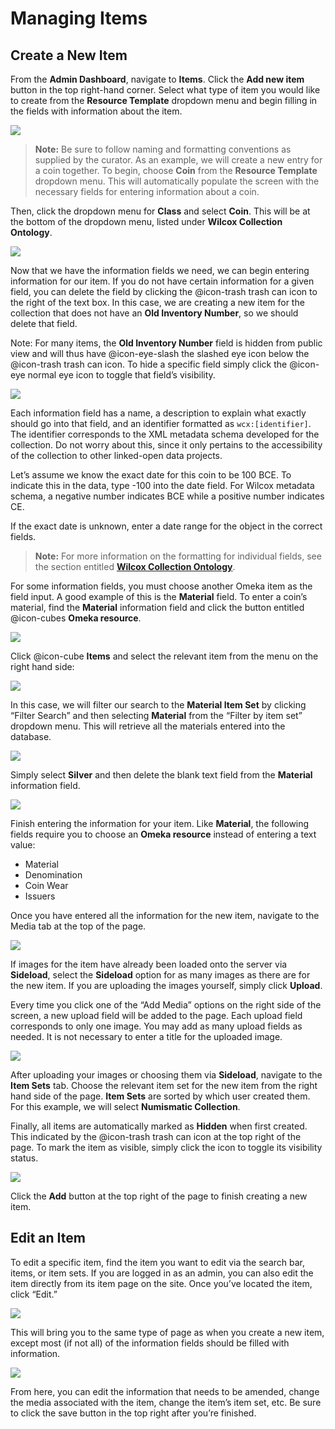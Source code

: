# Managing Items

## Create a New Item

From the **Admin Dashboard**, navigate to **Items**. Click the **Add new item** button in the top right-hand corner. Select what type of item you would like to create from the **Resource Template** dropdown menu and begin filling in the fields with information about the item.

![](https://paper-attachments.dropbox.com/s_04D4B96ED6B883620D60816BA63E30BA4100FB8A7D113F5FF9905518B80A349D_1614111731790_image.png)

> **Note:**
> Be sure to follow naming and formatting conventions as supplied by the curator. As an example, we will create a new entry for a coin together. To begin, choose **Coin** from the **Resource Template** dropdown menu. This will automatically populate the screen with the necessary fields for entering information about a coin.

Then, click the dropdown menu for **Class** and select **Coin**. This will be at the bottom of the dropdown menu, listed under **Wilcox Collection Ontology**.


![](https://lh3.googleusercontent.com/0GKZNXdWRTeim8VPAIrEV-8fIpsqHU3zJQ3Dwc-TK4o2LSLPdRKs4TDluilcMeBBJBgoAH_QaNqLsM3jNa_a-PdQXex4Fp3TxUleKVs9tUpweFJBkImkEP5mY-2vMcU4ZvaDgsj7)


Now that we have the information fields we need, we can begin entering information for our item. If you do not have certain information for a given field, you can delete the field by clicking the @icon-trash trash can icon to the right of the text box. In this case, we are creating a new item for the collection that does not have an **Old Inventory Number**, so we should delete that field.

Note: For many items, the **Old Inventory Number** field is hidden from public view and will thus have @icon-eye-slash the slashed eye icon below the @icon-trash trash can icon. To hide a specific field simply click the @icon-eye normal eye icon to toggle that field’s visibility. 

![](https://lh5.googleusercontent.com/NKH9SG2vpIKoKf3Xc0H_4p7QnVvlaV1rFe8qy9fdLYZLxE4jHuu5FYqZBOBEAeg31xWwlda-92ZjIW4BWxk1NEYNaFuMGMxlPGGW_JWnHuFB4ypYyT9owo813EOpzCpi7fM4h5lG)


Each information field has a name, a description to explain what exactly should go into that field, and an identifier formatted as `wcx:[identifier]`. The identifier corresponds to the XML metadata schema developed for the collection. Do not worry about this, since it only pertains to the accessibility of the collection to other linked-open data projects.

Let’s assume we know the exact date for this coin to be 100 BCE. To indicate this in the data, type -100 into the date field. For Wilcox metadata schema, a negative number indicates BCE while a positive number indicates CE.

If the exact date is unknown, enter a date range for the object in the correct fields.

> **Note:**
> For more information on the formatting for individual fields, see the section entitled [**Wilcox Collection Ontology**](wcx_ontology.md).

For some information fields, you must choose another Omeka item as the field input. A good example of this is the **Material** field. To enter a coin’s material, find the **Material** information field and click the button entitled @icon-cubes **Omeka resource**. 


![](https://lh5.googleusercontent.com/bHJS3vsZ6EtV54-VPvEFKCw7ax5lmyLZKlLNVIpsNQou1Ao2qMnZktzJhfMiMUHFJdisSDGczb_DrryAnJ3ilbLBuE4Md1HWoIS6xMuB5ZBr-i1R81yN-kicKOiwkKeGDE_2iG81)


Click @icon-cube **Items** and select the relevant item from the menu on the right hand side:


![](https://lh5.googleusercontent.com/EJKkKa79kLIsCp3z5cBF83R2uO4TFli4qJ6l5xsqkUWD4Ggi-5TorFlvxvwycNh-UPIpbjGgiXdQt_rBHho2wgypVTKiLO9Xk6Vnm43TSyFVCf6MaDGj_gS02JXr1VC-4AQRITma)


In this case, we will filter our search to the **Material Item Set** by clicking “Filter Search” and then selecting **Material** from the “Filter by item set” dropdown menu. This will retrieve all the materials entered into the database.


![](https://lh5.googleusercontent.com/4FKvh5tjmnwEJj7oU-lhxpigzXKgXVnsYIiEkbuhpHTWR72recxecUg6KDZV0Xiy6fYfDOVXlcYuNwdRB7wa-jp_QtvxBWu8XpnSoXzPzcGAFsw0-2zn3kMx7dqFztcOYbOsqNOh)


Simply select **Silver** and then delete the blank text field from the **Material** information field. 


![](https://lh4.googleusercontent.com/ynJcJLbHlLd1p4R_IUTkt_vIHrPv9IPxDCIVU8yDCF7XIjZHRLPZiA0LPGD5OLFWsHXJPZUtnIt6FhAL6yrak6mUXIWLWiVSv5ZlBjG3FHceQOykvfzQurDHjG8FnzUgmU0rfHLc)


Finish entering the information for your item. Like **Material**, the following fields require you to choose an **Omeka resource** instead of entering a text value:

- Material
- Denomination
- Coin Wear
- Issuers

Once you have entered all the information for the new item, navigate to the Media tab at the top of the page. 


![](https://lh3.googleusercontent.com/pFkGmuHGs6puGBvL8iTdHxZjUgP_-dx4QqGlsdGk3hImvkRleSh3dRucIyAY3-wUDxfkvMq2KLMUI7G5EzDNbyrt7ZvRZPAmuB11dM6iAaSCL76LQ5MGQ3LenJdWRtLq5Yy72wET)


If images for the item have already been loaded onto the server via **Sideload**, select the **Sideload** option for as many images as there are for the new item. If you are uploading the images yourself, simply click **Upload**.

Every time you click one of the “Add Media” options on the right side of the screen, a new upload field will be added to the page. Each upload field corresponds to only one image. You may add as many upload fields as needed. It is not necessary to enter a title for the uploaded image.


![](https://lh5.googleusercontent.com/zfAHuMV3aGEWxcW_akAarVwfK-9P_0be6IUJykuCuNomj3HkMH5dAx9ufJlbqW1trh_LFuVAROishrcLNCJBZXhAen7PGDzhVjcZbqvm5xTeIDqJDnyqHe8gls8bsXVpQ0EGlK_u)


After uploading your images or choosing them via **Sideload**, navigate to the **Item Sets** tab.
Choose the relevant item set for the new item from the right hand side of the page. **Item Sets** are sorted by which user created them. For this example, we will select **Numismatic Collection**. 

Finally, all items are automatically marked as **Hidden** when first created. This indicated by the @icon-trash trash can icon at the top right of the page. To mark the item as visible, simply click the icon to toggle its visibility status.


![](https://lh4.googleusercontent.com/UA_gQNtr9el5dFGF2GzzItvkvsekX7qupjdtO_l4lM2UzR61N5z4Tf8DqXtiYjKt5RwhUtw4gr1o2rfMHn6sMDa3BMe7r4e_AjI2K-wlPJJ9AutuYCW9GSnN8c27ovhMGdXI00C6)


Click the **Add** button at the top right of the page to finish creating a new item.

## Edit an Item

To edit a specific item, find the item you want to edit via the search bar, items, or item sets. If you are logged in as an admin, you can also edit the item directly from its item page on the site. Once you’ve located the item, click “Edit.”


![](https://paper-attachments.dropbox.com/s_04D4B96ED6B883620D60816BA63E30BA4100FB8A7D113F5FF9905518B80A349D_1613745415809_image.png)


This will bring you to the same type of page as when you create a new item, except most (if not all) of the information fields should be filled with information. 


![](https://paper-attachments.dropbox.com/s_04D4B96ED6B883620D60816BA63E30BA4100FB8A7D113F5FF9905518B80A349D_1613745657182_image.png)


From here, you can edit the information that needs to be amended, change the media associated with the item, change the item’s item set, etc. Be sure to click the save button in the top right after you’re finished.